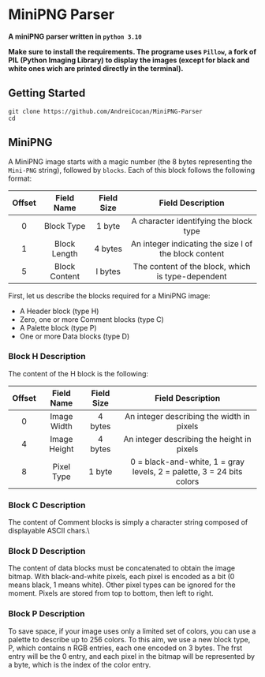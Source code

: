 # MiniPNG Parser

**A miniPNG parser written in `python 3.10`**

**Make sure to install the requirements. The programe uses `Pillow`, a fork of PIL (Python Imaging Library) to display the images (except for black and white ones wich are printed directly in the terminal).**

## Getting Started
```
git clone https://github.com/AndreiCocan/MiniPNG-Parser
cd 
```

## MiniPNG

A MiniPNG image starts with a magic number (the 8 bytes representing the `Mini-PNG` string), followed by `blocks`. Each of this block follows the following format:

| Offset         | Field Name     | Field Size     |Field Description |
|:--------------:|:--------------:|:--------------:|:--------------:|
|0| Block Type| 1 byte| A character identifying the block type|
|1 |Block Length| 4 bytes| An integer indicating the size l of the block content|
|5 |Block Content| l bytes| The content of the block, which is type-dependent|

First, let us describe the blocks required for a MiniPNG image:
* A Header block (type H)
* Zero, one or more Comment blocks (type C)
* A Palette block (type P)
* One or more Data blocks (type D)

### Block H Description
The content of the H block is the following:

| Offset         | Field Name     | Field Size     |Field Description |
|:--------------:|:--------------:|:--------------:|:--------------:|
|0| Image Width| 4 bytes| An integer describing the width in pixels|
|4 |Image Height |4 bytes| An integer describing the height in pixels|
|8 |Pixel Type| 1 byte| 0 = black-and-white, 1 = gray levels, 2 = palette, 3 = 24 bits colors|

### Block C Description
The content of Comment blocks is simply a character string composed of displayable ASCII chars.\

### Block D Description
The content of data blocks must be concatenated to obtain the image bitmap.
With black-and-white pixels, each pixel is encoded as a bit (0 means black, 1 means white). Other pixel
types can be ignored for the moment. Pixels are stored from top to bottom, then left to right.

### Block P Description
To save space, if your image uses only a limited set of colors, you can use a palette to describe up to 256 colors.
To this aim, we use a new block type, P, which contains n RGB entries, each one encoded on 3 bytes.
The frst entry will be the 0 entry, and each pixel in the bitmap will be represented by a byte, which is the index of the color entry.
